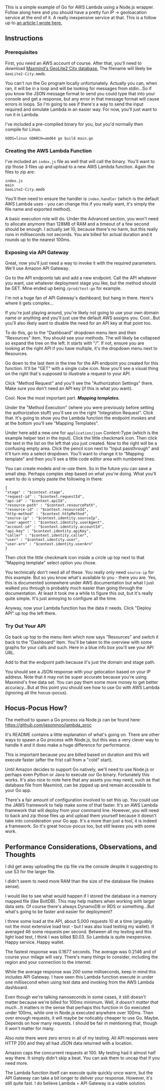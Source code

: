 This is a simple example of Go for AWS Lambda using a Node.js wrapper. Follow along here and you should have 
a pretty fun IP -> geoloacation service at the end of it. A really inexpensive service at that. This is a 
follow up to [an article I wrote here.](https://medium.com/@shift8creative/go-amazon-lambda-7e95a147cec8#.ab93bgu8s)

## Instructions

### Prerequisites
First, you need an AWS account of course. After that, you'll need to download [Maxmind's GeoLite2 City database.](http://dev.maxmind.com/geoip/geoip2/geolite2/) 
The filename will likely be ```GeoLite2-City.mmdb```.

You can't run the Go program locally unfortunately. Actually you can, when ran, it will be in a loop and will be looking for messages from stdin...So if you know the JSON message format to send you could type that into your console and get a response, but any error in that message format will cause errors in loops. So I'm going to see if there's a way to send the input required and simulate Lambda in an easier way. For now, you'll just want to run it in Lambda.

I've included a pre-compiled binary for you, but you'd normally then compile for Linux.

```
GOOS=linux GOARCH=amd64 go build main.go
```

### Creating the AWS Lambda Function
I've included an ```index.js``` file as well that will call the binary. You'll want to zip those 3 files up 
and upload to a new AWS Lambda function. Again the files to zip are:

```
index.js    
main    
GeoLite2-City.mmdb
```

You'll then need to ensure the handler is ```index.handler``` (which is the default AWS Lambda uses - you can 
change this if you really want, it's simply the file name and exported method). 

A basic execution role will do. Under the Advanced section, you won't need to allocate anymore than 128MB of RAM 
and a timeout of a few second should be enough. I actually set 10, because there's no harm, but this really runs 
in milliseconds not seconds. You are billed for actual duration and it rounds up to the nearest 100ms.

### Exposing via API Gateway 
Great, now you'll just need a way to invoke it with the required parameters. We'll use Amazon API Gateway.

Go to the API endpoints tab and add a new endpoint. Call the API whatever you want, use whatever deployment 
stage you like, but the method should be GET. Mine ended up being ```/prod/test-go``` for example.

I'm not a huge fan of API Gateway's dashboard, but hang in there. Here's where it gets complex...

If you're just playing around, you're likely not going to use your own domain name or anything and you'll
just use the default AWS assigns you. Cool...But you'll also likely want to disable the need for an API key 
at that point too.

To do this, go to the "Dashboard" dropdown menu item and then "Resources" item. You should see your methods. 
The will likely be collapsed so expand the tree on the left. It starts with "/". If not, ensure you are looking at 
the right API if you have multiple, it's the dropdown menu next to Resources.

Go down to the last item in the tree for the API endpoint you created for this function. It'll be "GET" with a single
cube icon. Now you'll see a visual thing on the right that's supposed to illustrate a request to your API.

Click "Method Request" and you'll see the "Authorization Settings" there. Make sure you don't need an API key (if this
is what you want).

Cool. Now the most important part. ***Mapping templates.***

Under the "Method Execution" (where you were previously before setting the authorization stuff) you'll see on the right 
"Integration Request". Click that. It's going to show you the Lambda function the endpoint invokes and at the bottom 
you'll see "Mapping Templates".

Under here add a new one for ```application/json``` Content-Type (which is the example helper text in the input).
Click the little checkmark icon. Then click the text in the list on the left that you just created. Now to the right 
will be a confusing empty area. Click the pencil icon next to "Input passthrough" and it'll turn into a select dropdown. 
You'll want to change it to "Mapping template" and then you'll see a little code editor area with numbered lines.

You can create models and re-use them. So in the future you can save a small step. Perhaps complex step based on what
you're doing. What you'll want to do is simply paste the following in there:

```
{
"stage" : "$context.stage",
"request-id" : "$context.requestId",
"api-id" : "$context.apiId",
"resource-path" : "$context.resourcePath",
"resource-id" : "$context.resourceId",
"http-method" : "$context.httpMethod",
"source-ip" : "$context.identity.sourceIp",
"user-agent" : "$context.identity.userAgent",
"account-id" : "$context.identity.accountId",
"api-key" : "$context.identity.apiKey",
"caller" : "$context.identity.caller",
"user" : "$context.identity.user",
"user-arn" : "$context.identity.userArn"
}
```

Then click the little checkmark icon inside a circle up top next to that "Mapping template" select option you chose.

You technically don't need all of these. You really only need ```source-ip``` for this example. But so you know what's 
available to you - there you are. Yes, this is documented somewhere under AWS documentation but what I just walked you 
through is probably much easier than going through the documentation. At least it took me a while to figure this out, 
but it's really quite simple. It's just annoying to configure all the time.

Anyway, now your Lambda function has the data it needs. Click "Deploy API" up top the left there.

### Try Out Your API
Go back up top to the menu item which now says "Resources" and switch it back to the "Dashboard" item. You'll be taken
to the overview with some graphs for your calls and such. Here in a blue info box you'll see your API URL.

Add to that the endpoint path because it's just the domain and stage path. 

You should see a JSON response with your gelocation based on your IP address. Note that it may not be super accurate
because you're using Maxmind's free data set. You can pay them some more money to get better accuracy...But at this 
point you should see how to use Go with AWS Lambda (ignoring all the hocus-pocus).

## Hocus-Pocus How?
The method to spawn a Go process via Node.js can be found here: 
https://github.com/jasonmoo/lambda_proc

It's README contains a little explanation of what's going on. There are other ways to spawn a Go process with Node.js,
but this was a very clever way to handle it and it does make a huge difference for performance.

This is important because you are billed based on duration and this will execute faster (after the frist call from a 
"cold" start).

Until Amazon decides to support Go natively, we'll need to use Node.js or perhaps even Python or Java to execute our
Go binary. Fortunately this works. It's also nice to note here that any assets you may need, such as that database file
from Maxmind, can be zipped up and remain accessible to your Go app.

There's a fair amount of configuration involved to set this up. You could use the JAWS framework to help make some of 
that faster. It's an AWS Lambda framework that will deploy from your command line. However, you will need to back and
zip those files up and upload them yourself because it doesn't take into consideration your Go app. It's a more than 
just a tool, it is indeed a framework. So it's great hocus-pocus too, but still leaves you with some work.

## Performance Considerations, Observations, and Thoughts
I did get away uploading the zip file via the console despite it suggesting to use S3 for the larger file. 

I didn't seem to need more RAM than the size of the database file (makes sense). 

I would like to see what would happen if I stored the database in a memory mapped file (like BoltDB). This may 
help matters when working with larger data sets. Of course there's always DynamoDB or RDS or something...But what's
going to be faster and easier for deployment?

I threw some load at the API, about 5,000 requests 10 at a time (arguably not the most extensive load test - but I was 
also load testing my wallet). It averaged 46 some requests per second. Between all my testing and this light load test, 
I think I was billed $0.03. So Lambda is quite inexpensive. Happy service. Happy wallet.

The fastest response was 0.1677 seconds. The average was 0.2146 and of course your milage will vary. There's many
things to consider, including the region and your connection to the internet.

While the average response was 200 some milliseconds, keep in mind this includes API Gateway. I have seen this 
Lambda function execute in under one millisecond when using test data and invoking from the AWS Lambda dashboard.

Even though we're talking nanoseconds in some cases, it still doesn't matter because we're billed for 100ms minimum.
Well, _it doesn't matter that much_...It matters in the sense that perhaps this function in Go executed under 100ms, 
while one in Node.js executed anywhere over 100ms. Then over enough requests, it will maybe be noticably cheaper to use Go. 
Maybe. Depends on how many requests. I should be fair in mentioning that, though it won't matter for many.

Also note there were zero errors in all of my testing. All API responses were HTTP 200 and they all had JSON data
returned with a location.

Amazon caps the concurrent requests at 100. My testing had it almost half way there. It simply didn't skip a beat.
You can ask them to uncap that if you need more.

The Lambda function itself can execute quite quickly once warm, but the API Gateway can take a bit longer to 
deliver your response. However, it's still quite fast. I do believe Lambda + API Gateway is a viable solution.
